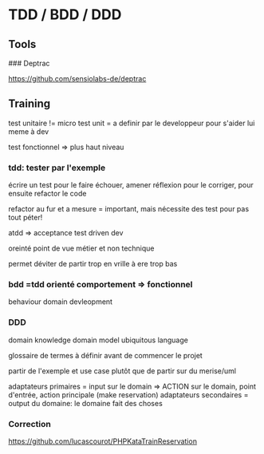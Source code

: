 TDD / BDD / DDD
======

Tools
------

### Deptrac

https://github.com/sensiolabs-de/deptrac

Training
------

test unitaire != micro test
unit = a definir par le developpeur pour s'aider lui meme à dev

test fonctionnel => plus haut niveau

### tdd: tester par l'exemple

écrire un test pour le faire échouer, amener réflexion pour le corriger, pour ensuite refactor le code

refactor au fur et a mesure = important, mais nécessite des test pour pas tout péter!

atdd => acceptance test driven dev

oreinté point de vue métier et non technique

permet déviter de partir trop en vrille à ere trop bas

### bdd =tdd orienté comportement => fonctionnel

behaviour domain devleopment

### DDD

domain knowledge
domain model
ubiquitous language

glossaire de termes à définir avant de commencer le projet

partir de l'exemple et use case plutôt que de partir sur du merise/uml

adaptateurs primaires = input sur le domain => ACTION sur le domain, point d'entrée, action principale (make reservation)
adaptateurs secondaires = output du domaine: le domaine fait des choses

### Correction

https://github.com/lucascourot/PHPKataTrainReservation